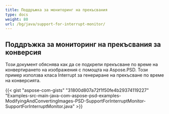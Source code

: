 ```yaml
---
title: Поддръжка за мониторинг на прекъсвания
type: docs
weight: 80
url: /bg/java/support-for-interrupt-monitor/
---
```


## **Поддръжка за мониторинг на прекъсвания за конверсия**
Този документ обяснява как да се подкрепи прекъсване по време на конвертирането на изображения с помощта на Aspose.PSD. Този пример използва класа Interrupt за генериране на прекъсване по време на конверсията.


{{< gist "aspose-com-gists" "31800d807a72f1f50fe4b29374119227" "Examples-src-main-java-com-aspose-psd-examples-ModifyingAndConvertingImages-PSD-SupportForInterruptMonitor-SupportForInterruptMonitor.java" >}}